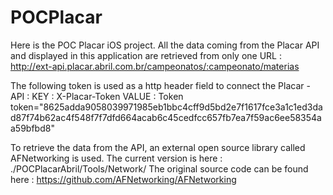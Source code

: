 POCPlacar
=========

Here is the POC Placar iOS project.
All the data coming from the Placar API and displayed in this application are retrieved from only one URL :
http://ext-api.placar.abril.com.br/campeonatos/:campeonato/materias

The following token is used as a http header field to connect the Placar - API :
KEY : X-Placar-Token
VALUE : Token token="8625adda9058039971985eb1bbc4cff9d5bd2e7f1617fce3a1c1ed3dad87f74b62ac4f548f7f7dfd664acab6c45cedfcc657fb7ea7f59ac6ee58354aa59bfbd8"

To retrieve the data from the API, an external open source library called AFNetworking is used. The current version is here : ./POCPlacarAbril/Tools/Network/
The original source code can be found here : https://github.com/AFNetworking/AFNetworking